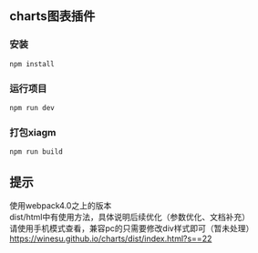 charts图表插件  
---

### 安装
```
npm install
```
### 运行项目
```
npm run dev
```
### 打包xiagm
```
npm run build
```

提示 
---
 使用webpack4.0之上的版本  
dist/html中有使用方法，具体说明后续优化（参数优化、文档补充）  
请使用手机模式查看，兼容pc的只需要修改div样式即可（暂未处理）  
https://winesu.github.io/charts/dist/index.html?s==22
